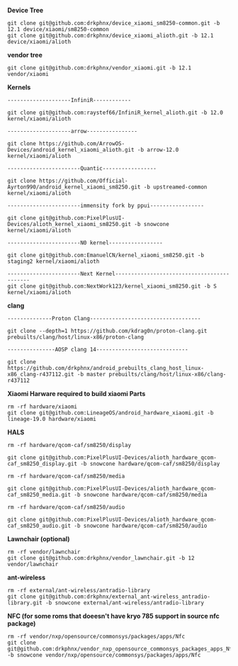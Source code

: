 **Device Tree**

	git clone git@github.com:drkphnx/device_xiaomi_sm8250-common.git -b 12.1 device/xiaomi/sm8250-common 
	git clone git@github.com:drkphnx/device_xiaomi_alioth.git -b 12.1  device/xiaomi/alioth

**vendor tree**
 	
	git clone git@github.com:drkphnx/vendor_xiaomi.git -b 12.1  vendor/xiaomi
	
**Kernels**

    --------------------InfiniR------------
    
	git clone git@github.com:raystef66/InfiniR_kernel_alioth.git -b 12.0 kernel/xiaomi/alioth 
	
    --------------------arrow---------------- 	
    
	git clone https://github.com/ArrowOS-Devices/android_kernel_xiaomi_alioth.git -b arrow-12.0 kernel/xiaomi/alioth  
	
    -----------------------Quantic-----------------
    
	git clone https://github.com/Official-Ayrton990/android_kernel_xiaomi_sm8250.git -b upstreamed-common kernel/xiaomi/alioth 
	
    -----------------------immensity fork by ppui-----------------	
    
    git clone git@github.com:PixelPlusUI-Devices/alioth_kernel_xiaomi_sm8250.git -b snowcone kernel/xiaomi/alioth
	
    -----------------------N0 kernel-----------------	
        
    git clone git@github.com:EmanuelCN/kernel_xiaomi_sm8250.git -b staging2 kernel/xiaomi/alioth
    
    -----------------------Next Kernel-------------------------------------------
    git clone git@github.com:NextWork123/kernel_xiaomi_sm8250.git -b S kernel/xiaomi/alioth
    
    
 **clang**
 
 	--------------Proton Clang-----------------------------------
    
    git clone --depth=1 https://github.com/kdrag0n/proton-clang.git prebuilts/clang/host/linux-x86/proton-clang
    
 	---------------AOSP clang 14-----------------------------
    
    git clone https://github.com/drkphnx/android_prebuilts_clang_host_linux-x86_clang-r437112.git -b master prebuilts/clang/host/linux-x86/clang-r437112 
    
    
**Xiaomi Harware required to build xiaomi Parts**

	rm -rf hardware/xiaomi
	git clone git@github.com:LineageOS/android_hardware_xiaomi.git -b lineage-19.0 hardware/xiaomi

**HALS**

	rm -rf hardware/qcom-caf/sm8250/display 
	
	git clone git@github.com:PixelPlusUI-Devices/alioth_hardware_qcom-caf_sm8250_display.git -b snowcone hardware/qcom-caf/sm8250/display 
	
	rm -rf hardware/qcom-caf/sm8250/media 
	
	git clone git@github.com:PixelPlusUI-Devices/alioth_hardware_qcom-caf_sm8250_media.git -b snowcone hardware/qcom-caf/sm8250/media 
	
	rm -rf hardware/qcom-caf/sm8250/audio 
	
	git clone git@github.com:PixelPlusUI-Devices/alioth_hardware_qcom-caf_sm8250_audio.git -b snowcone hardware/qcom-caf/sm8250/audio 

**Lawnchair (optional)**
	
	rm -rf vendor/lawnchair
	git clone git@github.com:drkphnx/vendor_lawnchair.git -b 12  vendor/lawnchair
	

**ant-wireless**
	
	rm -rf external/ant-wireless/antradio-library
	git clone git@github.com:drkphnx/external_ant-wireless_antradio-library.git -b snowcone external/ant-wireless/antradio-library
	
**NFC (for some roms that doeesn't have kryo 785 support in source nfc package)**

	rm -rf vendor/nxp/opensource/commonsys/packages/apps/Nfc
	git clone git@github.com:drkphnx/vendor_nxp_opensource_commonsys_packages_apps_Nfc.git -b snowcone vendor/nxp/opensource/commonsys/packages/apps/Nfc
